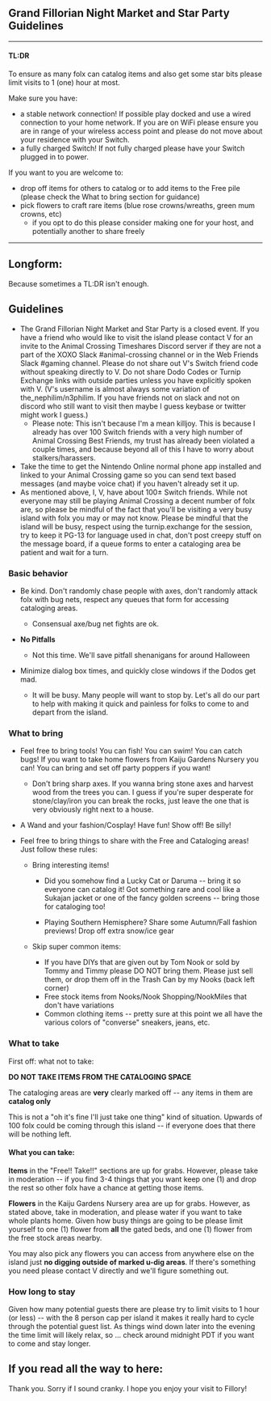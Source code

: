 ## Grand Fillorian Night Market and Star Party Guidelines
---

#### TL:DR

To ensure as many folx can catalog items and also get some star bits please limit visits to 1 (one) hour at most.
  
Make sure you have:   
* a stable network connection! If possible play docked and use a wired connection to your home network. If you are on WiFi please ensure you are in range of your wireless access point and please do not move about your residence with your Switch.       
* a fully charged Switch! If not fully charged please have your Switch plugged in to power.
      
If you want to you are welcome to:
* drop off items for others to catalog or to add items to the Free pile (please check the What to bring section for guidance)
* pick flowers to craft rare items (blue rose crowns/wreaths, green mum crowns, etc)
  * if you opt to do this please consider making one for your host, and potentially another to share freely

---  

## Longform:
Because sometimes a TL:DR isn't enough.

## Guidelines
* The Grand Fillorian Night Market and Star Party is a closed event. If you have a friend who would like to visit the island please contact V for an invite to the Animal Crossing Timeshares Discord server if they are not a part of the XOXO Slack #animal-crossing channel or in the Web Friends Slack #gaming channel. Please do not share out V's Switch friend code without speaking directly to V. Do not share Dodo Codes or Turnip Exchange links with outside parties unless you have explicitly spoken with V. (V's username is almost always some variation of the_nephilim/n3philim. If you have friends not on slack and not on discord who still want to visit then maybe I guess keybase or twitter might work I guess.)
  * Please note: This isn't because I'm a mean killjoy. This is because I already has over 100 Switch friends with a very high number of Animal Crossing Best Friends, my trust has already been violated a couple times, and because beyond all of this I have to worry about stalkers/harassers.
* Take the time to get the Nintendo Online normal phone app installed and linked to your Animal Crossing game so you can send text based messages (and maybe voice chat) if you haven't already set it up.
* As mentioned above, I, V, have about 100± Switch friends. While not everyone may still be playing Animal Crossing a decent number of folx are, so please be mindful of the fact that you'll be visiting a very busy island with folx you may or may not know. Please be mindful that the island will be busy, respect using the turnip.exchange for the session, try to keep it PG-13 for language used in chat, don't post creepy stuff on the message board, if a queue forms to enter a cataloging area be patient and wait for a turn.

### Basic behavior
* Be kind. Don't randomly chase people with axes, don't randomly attack folx with bug nets, respect any queues that form for accessing cataloging areas. 

  * Consensual axe/bug net fights are ok.

* **No Pitfalls**

  * Not this time. We'll save pitfall shenanigans for around Halloween

* Minimize dialog box times, and quickly close windows if the Dodos get mad.

  * It will be busy. Many people will want to stop by. Let's all do our part to help with making it quick and painless for folks to come to and depart from the island.

### What to bring
* Feel free to bring tools! You can fish! You can swim! You can catch bugs! If you want to take home flowers from Kaiju Gardens Nursery you can! You can bring and set off party poppers if you want!

  * Don't bring sharp axes. If you wanna bring stone axes and harvest wood from the trees you can. I guess if you're super desperate for stone/clay/iron you can break the rocks, just leave the one that is very obviously right next to a house.

* A Wand and your fashion/Cosplay! Have fun! Show off! Be silly!

* Feel free to bring things to share with the Free and Cataloging areas! Just follow these rules:

  * Bring interesting items!

    * Did you somehow find a Lucky Cat or Daruma --  bring it so everyone can catalog it! Got something rare and cool like a Sukajan jacket or one of the fancy golden screens -- bring those for cataloging too!

    * Playing Southern Hemisphere? Share some Autumn/Fall fashion previews! Drop off extra snow/ice gear

  * Skip super common items:
    * If you have DIYs that are given out by Tom Nook or sold by Tommy and Timmy please DO NOT bring them. Please just sell them, or drop them off in the Trash Can by my Nooks (back left corner)
    * Free stock items from Nooks/Nook Shopping/NookMiles that don't have variations
    * Common clothing items -- pretty sure at this point we all have the various colors of "converse" sneakers, jeans, etc.

### What to take

First off: what not to take:

**DO NOT TAKE ITEMS FROM THE CATALOGING SPACE**

The cataloging areas are **very** clearly marked off -- any items in them are **catalog only**

This is not a "oh it's fine I'll just take one thing" kind of situation. Upwards of 100 folx could be coming through this island -- if everyone does that there will be nothing left.

#### What you can take:

**Items** in the "Free!! Take!!" sections are up for grabs. However, please take in moderation -- if you find 3-4 things that you want keep one (1) and drop the rest so other folx have a chance at getting those items.

**Flowers** in the Kaiju Gardens Nursery area are up for grabs. However, as stated above, take in moderation, and please water if you want to take whole plants home. Given how busy things are going to be please limit yourself to one (1) flower from **all** the gated beds, and one (1) flower from the free stock areas nearby.

You may also pick any flowers you can access from anywhere else on the island just **no digging outside of marked u-dig areas**. If there's something you need please contact V directly and we'll figure something out.

### How long to stay

Given how many potential guests there are please try to limit visits to 1 hour (or less) -- with the 8 person cap per island it makes it really hard to cycle through the potential guest list. As things wind down later into the evening the time limit will likely relax, so … check around midnight PDT if you want to come and stay longer.

## If you read all the way to here:

Thank you. Sorry if I sound cranky. I hope you enjoy your visit to Fillory!

